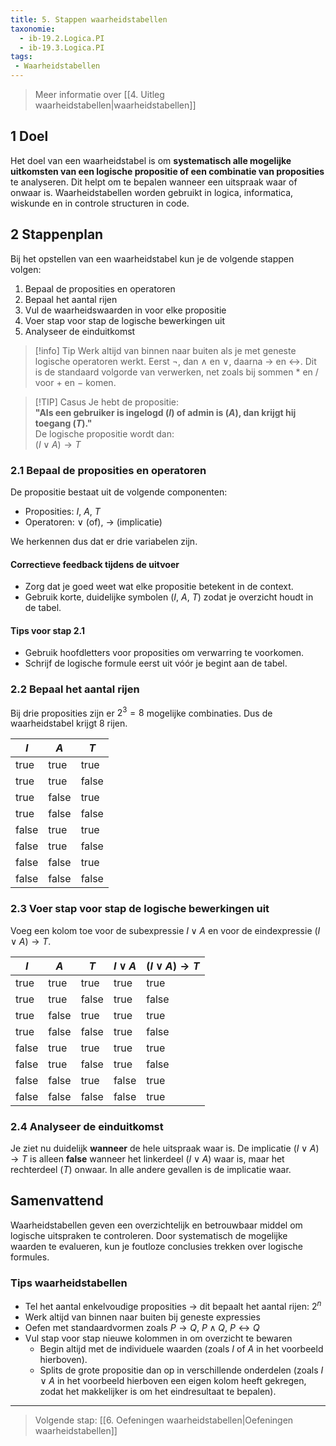```yaml
---
title: 5. Stappen waarheidstabellen
taxonomie:
  - ib-19.2.Logica.PI
  - ib-19.3.Logica.PI
tags:
 - Waarheidstabellen
---
```


> Meer informatie over [[4. Uitleg waarheidstabellen|waarheidstabellen]]

## 1 Doel
Het doel van een waarheidstabel is om **systematisch alle mogelijke uitkomsten van een logische propositie of een combinatie van proposities** te analyseren. Dit helpt om te bepalen wanneer een uitspraak waar of onwaar is. Waarheidstabellen worden gebruikt in logica, informatica, wiskunde en in controle structuren in code.

## 2 Stappenplan
Bij het opstellen van een waarheidstabel kun je de volgende stappen volgen:
1. Bepaal de proposities en operatoren
2. Bepaal het aantal rijen
3. Vul de waarheidswaarden in voor elke propositie
4. Voer stap voor stap de logische bewerkingen uit
5. Analyseer de einduitkomst

> [!info] Tip 
> Werk altijd van binnen naar buiten als je met geneste logische operatoren werkt. Eerst $\neg$, dan $\wedge$ en $\vee$, daarna $\to$ en $\leftrightarrow$. Dit is de standaard volgorde van verwerken, net zoals bij sommen $*$ en $/$ voor $+$ en $-$ komen.

>[!TIP] Casus
> Je hebt de propositie:  
> **"Als een gebruiker is ingelogd ($I$) of admin is ($A$), dan krijgt hij toegang ($T$)."**  
> De logische propositie wordt dan:  
> $(I \vee A) \to T$

### 2.1 Bepaal de proposities en operatoren
De propositie bestaat uit de volgende componenten:
- Proposities: $I$, $A$, $T$
- Operatoren: $\vee$ (of), $\to$ (implicatie)

We herkennen dus dat er drie variabelen zijn.

#### Correctieve feedback tijdens de uitvoer
- Zorg dat je goed weet wat elke propositie betekent in de context.
- Gebruik korte, duidelijke symbolen ($I$, $A$, $T$) zodat je overzicht houdt in de tabel.

#### Tips voor stap 2.1
- Gebruik hoofdletters voor proposities om verwarring te voorkomen.
- Schrijf de logische formule eerst uit vóór je begint aan de tabel.

### 2.2 Bepaal het aantal rijen
Bij drie proposities zijn er $2^3 = 8$ mogelijke combinaties. Dus de waarheidstabel krijgt 8 rijen.

| $I$   | $A$   | $T$   |
| ----- | ----- | ----- |
| true  | true  | true  |
| true  | true  | false |
| true  | false | true  |
| true  | false | false |
| false | true  | true  |
| false | true  | false |
| false | false | true  |
| false | false | false |

### 2.3 Voer stap voor stap de logische bewerkingen uit
Voeg een kolom toe voor de subexpressie $I \vee A$ en voor de eindexpressie $(I \vee A) \to T$.

| $I$   | $A$   | $T$   | $I \vee A$ | $(I \vee A) \to T$ |
| ----- | ----- | ----- | ---------- | ------------------ |
| true  | true  | true  | true       | true               |
| true  | true  | false | true       | false              |
| true  | false | true  | true       | true               |
| true  | false | false | true       | false              |
| false | true  | true  | true       | true               |
| false | true  | false | true       | false              |
| false | false | true  | false      | true               |
| false | false | false | false      | true               |

### 2.4 Analyseer de einduitkomst
Je ziet nu duidelijk **wanneer** de hele uitspraak waar is. De implicatie $(I \vee A) \to T$ is alleen **false** wanneer het linkerdeel $(I \vee A)$ waar is, maar het rechterdeel ($T$) onwaar. In alle andere gevallen is de implicatie waar.

## Samenvattend
Waarheidstabellen geven een overzichtelijk en betrouwbaar middel om logische uitspraken te controleren. Door systematisch de mogelijke waarden te evalueren, kun je foutloze conclusies trekken over logische formules.

### Tips waarheidstabellen
- Tel het aantal enkelvoudige proposities → dit bepaalt het aantal rijen: $2^n$
- Werk altijd van binnen naar buiten bij geneste expressies
- Oefen met standaardvormen zoals $P \to Q$, $P \wedge Q$, $P \leftrightarrow Q$
- Vul stap voor stap nieuwe kolommen in om overzicht te bewaren
  - Begin altijd met de individuele waarden (zoals $I$ of $A$ in het voorbeeld hierboven).
  - Splits de grote propositie dan op in verschillende onderdelen (zoals $I \vee A$ in het voorbeeld hierboven een eigen kolom heeft gekregen, zodat het makkelijker is om het eindresultaat te bepalen).

---

> Volgende stap: [[6. Oefeningen waarheidstabellen|Oefeningen waarheidstabellen]]
